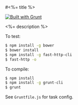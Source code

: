 #<%= title %>

[![Built with Grunt](https://cdn.gruntjs.com/builtwith.png)](http://gruntjs.com/)

<%= description %>

To test:
```bash
$ npm install -g bower
$ bower install
$ npm install -g fast-http-cli
$ fast-http -o
```

To compile:
```bash
$ npm install
$ npm install -g grunt-cli
$ grunt
```

See `Gruntfile.js` for task config.


